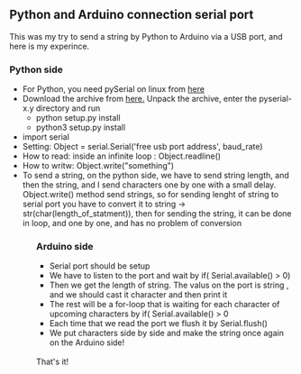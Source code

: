 <h2>Python and Arduino connection serial port</h2>
This was my try to send a string by Python to Arduino via a USB port, and here is my experince.
<h3>Python side</h3>
<ul>
  <li>For Python, you need pySerial on linux from <a href="http://pyserial.sourceforge.net/" >here</a> </li>
  <li>Download the archive from <a href="http://pypi.python.org/pypi/pyserial">here.</a> Unpack the archive, enter the pyserial-x.y directory and run 
  <ul>
    <li>python setup.py install</li>
    <li>python3 setup.py install</li>
  </ul>
  <li>import serial</li>
  <li>Setting: Object = serial.Serial('free usb port address', baud_rate)</li>
  <li>How to read: inside an infinite loop : Object.readline()</li>
  <li>How to writw: Object.write("something")</li>
  <li>To send a string, on the python side, we have to send string length, and then the string, and I send characters one by one with a small delay. Object.write() method send strings, so for sending lenght of string to  serial port you have to convert it to string -> str(char(length_of_statment)), then for sending the string, it can be done in loop, and one by one, and has no problem of conversion </li>
<ul>

<h3>Arduino side</h3>
<ul>
  <li>Serial port should be setup</li>
  <li>We have to listen to the port and wait by if( Serial.available() > 0)</li>
  <li>Then we get the length of string. The valus on the port is string , and we should cast it character and then print it </li>
  <li>The rest will be a for-loop that is waiting for each character of upcoming characters by if( Serial.available() > 0</li>
  <li>Each time that we read the port we flush it by Serial.flush()</li>
  <li>We put characters side by side and make the string once again on the Arduino side!</li>
</ul>
</br>
That's it! 

